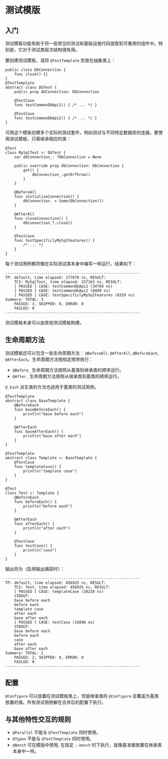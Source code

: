# 测试模版

## 入门

测试模板功能有助于将一些常见的测试和基础设施代码提取到可重用的组件中。特别是，它对于测试类层次结构很有用。

要创建测试模板，请将 `@TestTemplate` 宏放在抽象类上：

<!-- compile-test1 -->
```cangjie
public class DbConnection {
    func close() {}
}
@TestTemplate
abstract class DbTest {
    public prop dbConnection: DbConnection

    @TestCase
    func testCommonDbApi1() { /* ... */ }

    @TestCase
    func testCommonDbApi2() { /* ... */ }
}
```

可用这个模板创建多个实际的测试套件，例如测试与不同特定数据库的连接。要使用测试模板，只需继承相应的类：

<!-- compile-test1 -->
```cangjie
@Test
class MySqlTest <: DbTest {
    var dbConnection_: ?DbConnection = None

    public override prop dbConnection: DbConnection {
        get() {
            dbConnection_.getOrThrow()
        }
    }

    @BeforeAll
    func initializeConnection() {
        dbConnection_ = Some(DbConnection())
    }

    @AfterAll
    func closeConnection() {
        dbConnection_?.close()
    }

    @TestCase
    func testSpecificlyMySqlFeatures() {
        /* ... */
    }
}
```

每个测试用例都将像在实际测试类本身中编写一样运行，结果如下：

```text
------------------------------------------------------------
TP: default, time elapsed: 177679 ns, RESULT:
    TCS: MySqlTest, time elapsed: 157163 ns, RESULT:
    [ PASSED ] CASE: testCommonDbApi1 (34704 ns)
    [ PASSED ] CASE: testCommonDbApi2 (8480 ns)
    [ PASSED ] CASE: testSpecificlyMySqlFeatures (8329 ns)
Summary: TOTAL: 3
    PASSED: 3, SKIPPED: 0, ERROR: 0
    FAILED: 0
------------------------------------------------------------
```

测试模板本身可以由其他测试模板构建。

## 生命周期方法

测试模板还可以包含一些生命周期方法： `@BeforeAll`, `@AfterAll`, `@BeforeEach`, `@AfterEach`。生命周期方法按指定顺序执行：

- `@Before_` 生命周期方法按照从基类到继承类的顺序运行。
- `@After_` 生命周期方法按照从继承类到基类的顺序运行。

`@_Each` 派生类的方法也适用于基类的测试用例。

<!-- run -->
```cangjie
@TestTemplate
abstract class BaseTemplate {
    @BeforeEach
    func baseBeforeEach() {
        println("base before each")
    }

    @AfterEach
    func baseAfterEach() {
        println("base after each")
    }
}

@TestTemplate
abstract class Template <: BaseTemplate {
    @TestCase
    func templateCase() {
        println("template case")
    }
}

@Test
class Test <: Template {
    @BeforeEach
    func beforeEach() {
        println("before each")
    }

    @AfterEach
    func afterEach() {
        println("after each")
    }

    @TestCase
    func testCase() {
        println("case")
    }
}
```

输出将为（启用输出捕获时）：

```text
------------------------------------------------------------
TP: default, time elapsed: 456925 ns, RESULT:
    TCS: Test, time elapsed: 456925 ns, RESULT:
    [ PASSED ] CASE: templateCase (38228 ns)
    STDOUT:
    base before each
    before each
    template case
    after each
    base after each
    [ PASSED ] CASE: testCase (16098 ns)
    STDOUT:
    base before each
    before each
    case
    after each
    base after each
Summary: TOTAL: 2
    PASSED: 2, SKIPPED: 0, ERROR: 0
    FAILED: 0
------------------------------------------------------------
```

## 配置

`@Configure` 可以放置在测试模板类上，但是继承类的 `@Configure` 会覆盖为基类放置的值。所有测试用例都在合并后的配置下执行。

## 与其他特性交互的规则

- `@Parallel` 不能与 `@TestTemplate` 同时使用。
- `@Types` 不能与 `@TestTemplate` 同时使用。
- `@Bench` 可在模版中使用, 在指定 `--bench` 时下执行，就像基准被放置在继承类本身中一样。